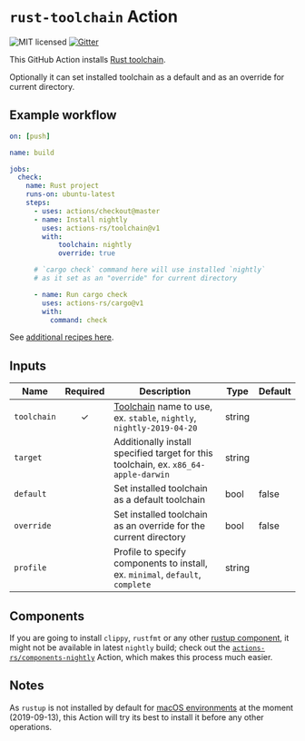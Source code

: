 # `rust-toolchain` Action

![MIT licensed](https://img.shields.io/badge/license-MIT-blue.svg)
[![Gitter](https://badges.gitter.im/actions-rs/community.svg)](https://gitter.im/actions-rs/community)

This GitHub Action installs [Rust toolchain](https://github.com/rust-lang/rustup.rs#toolchain-specification).

Optionally it can set installed toolchain as a default and as an override for current directory.

## Example workflow

```yaml
on: [push]

name: build

jobs:
  check:
    name: Rust project
    runs-on: ubuntu-latest
    steps:
      - uses: actions/checkout@master
      - name: Install nightly
        uses: actions-rs/toolchain@v1
        with:
            toolchain: nightly
            override: true

      # `cargo check` command here will use installed `nightly`
      # as it set as an "override" for current directory

      - name: Run cargo check
        uses: actions-rs/cargo@v1
        with:
          command: check
```

See [additional recipes here](https://github.com/actions-rs/meta).

## Inputs

| Name        | Required | Description                                                                                                                            | Type   | Default |
| ------------| :------: | ---------------------------------------------------------------------------------------------------------------------------------------| ------ | --------|
| `toolchain` | ✓        | [Toolchain](https://github.com/rust-lang/rustup.rs#toolchain-specification) name to use, ex. `stable`, `nightly`, `nightly-2019-04-20` | string |         |
| `target`    |          | Additionally install specified target for this toolchain, ex. `x86_64-apple-darwin`                                                    | string |         |
| `default`   |          | Set installed toolchain as a default toolchain                                                                                         | bool   | false   |
| `override`  |          | Set installed toolchain as an override for the current directory                                                                       | bool   | false   |
| `profile`   |          | Profile to specify components to install, ex. `minimal`, `default`, `complete`                                                         | string |         |

## Components

If you are going to install `clippy`, `rustfmt` or any other [rustup component](https://rust-lang.github.io/rustup-components-history/),
it might not be available in latest `nightly` build;
check out the [`actions-rs/components-nightly`](https://github.com/actions-rs/components-nightly) Action,
which makes this process much easier.

## Notes

As `rustup` is not installed by default for [macOS environments](https://help.github.com/en/articles/virtual-environments-for-github-actions)
at the moment (2019-09-13), this Action will try its best to install it before any other operations.
